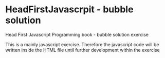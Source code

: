 # HeadFirstJavascrpit - bubble solution
Head First Javascript Programming book - bubble solution exercise

This is a mainly javascript exercise. Therefore the javascript code will be written inside the HTML file until further development within the exercise


